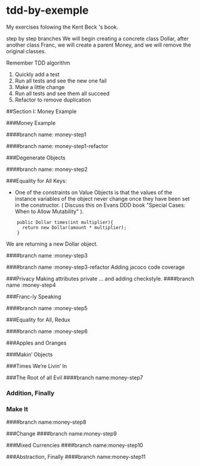 # tdd-by-exemple

My exercises folowing the Kent Beck 's book.

step by step branches
We will begin creating a concrete class Dollar, after another class Franc, we will create a parent Money, and 
we will remove the original classes.

Remember TDD algorithm

1. Quickly add a test
2. Run all tests and see the new one fail
3. Make a little change
4. Run all tests and see them all succeed
5. Refactor to remove duplication

##Section I: Money Example 

###Money Example

####branch name: money-step1

####branch name: money-step1-refactor

###Degenerate Objects

####branch name: money-step2

###Equality for All
Keys:
* One of the constraints on Value Objects is that the values of the instance variables of the object never change once they have been set in the constructor. ( Discuss this on Evans DDD book "Special Cases: When to Allow Mutability" ).

```
    public Dollar times(int multiplier){
      return new Dollar(amount * multiplier);
    }
```

We are returning a new Dollar object.

####branch name :money-step3

####branch name :money-step3-refactor
Adding jacoco code coverage

###Privacy
Making attributes private ... and adding checkstyle.
####branch name :money-step4

###Franc-ly Speaking

####branch name :money-step5

###Equality for All, Redux

####branch name :money-step6

###Apples and Oranges

###Makin’ Objects

###Times We’re Livin’ In


###The Root of all Evil
####branch name:money-step7

### Addition, Finally
### Make It
####branch name:money-step8

###Change
####branch name:money-step9

###Mixed Currencies
####branch name:money-step10

###Abstraction, Finally
####branch name:money-step11


